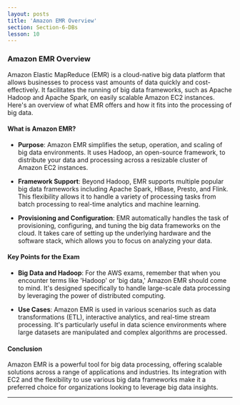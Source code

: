 ```yaml
---
layout: posts
title: 'Amazon EMR Overview'
section: Section-6-DBs
lesson: 10
---
```


### Amazon EMR Overview

Amazon Elastic MapReduce (EMR) is a cloud-native big data platform that allows businesses to process vast amounts of data quickly and cost-effectively. It facilitates the running of big data frameworks, such as Apache Hadoop and Apache Spark, on easily scalable Amazon EC2 instances. Here's an overview of what EMR offers and how it fits into the processing of big data.

<!-- pagebreak -->

#### What is Amazon EMR?

- **Purpose**: Amazon EMR simplifies the setup, operation, and scaling of big data environments. It uses Hadoop, an open-source framework, to distribute your data and processing across a resizable cluster of Amazon EC2 instances.

- **Framework Support**: Beyond Hadoop, EMR supports multiple popular big data frameworks including Apache Spark, HBase, Presto, and Flink. This flexibility allows it to handle a variety of processing tasks from batch processing to real-time analytics and machine learning.

- **Provisioning and Configuration**: EMR automatically handles the task of provisioning, configuring, and tuning the big data frameworks on the cloud. It takes care of setting up the underlying hardware and the software stack, which allows you to focus on analyzing your data.

<!-- pagebreak -->

#### Key Points for the Exam

- **Big Data and Hadoop**: For the AWS exams, remember that when you encounter terms like 'Hadoop' or 'big data,' Amazon EMR should come to mind. It's designed specifically to handle large-scale data processing by leveraging the power of distributed computing.

- **Use Cases**: Amazon EMR is used in various scenarios such as data transformations (ETL), interactive analytics, and real-time stream processing. It's particularly useful in data science environments where large datasets are manipulated and complex algorithms are processed.

<!-- pagebreak -->

#### Conclusion

Amazon EMR is a powerful tool for big data processing, offering scalable solutions across a range of applications and industries. Its integration with EC2 and the flexibility to use various big data frameworks make it a preferred choice for organizations looking to leverage big data insights.

---
